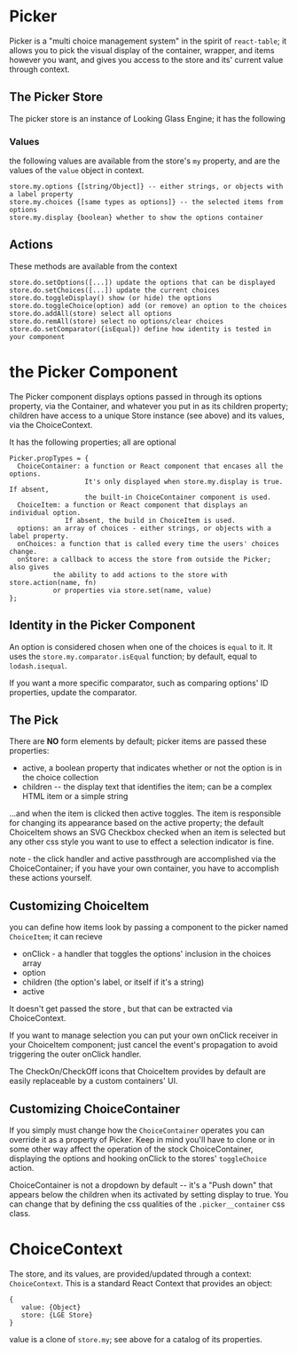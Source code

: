 # Picker

Picker is a "multi choice management system" in the spirit of `react-table`; it allows 
you to pick the visual display of the container, wrapper, and items however you want, 
and gives you access to the store and its'  current value through context. 

## The Picker Store

The picker store is an instance of Looking Glass Engine; it has the following 

### Values

the following values are available from the store's `my` property,
and are the values of the `value` object in context.

```
store.my.options {[string/Object]} -- either strings, or objects with a label property
store.my.choices {[same types as options]} -- the selected items from options
store.my.display {boolean} whether to show the options container
```

## Actions

These methods are available from the context

```
store.do.setOptions([...]) update the options that can be displayed
store.do.setChoices([...]) update the current choices
store.do.toggleDisplay() show (or hide) the options
store.do.toggleChoice(option) add (or remove) an option to the choices
store.do.addAll(store) select all options
store.do.remAll(store) select no options/clear choices
store.do.setComparator({isEqual}) define how identity is tested in your component
```

# the Picker Component

The Picker component displays options passed in through its options property,
via the Container, and whatever you put in as its children property; children
have access to a unique Store instance (see above) and its values, via the ChoiceContext. 

It has the following properties; all are optional

```
Picker.propTypes = {
  ChoiceContainer: a function or React component that encases all the options.
                   It's only displayed when store.my.display is true. If absent,
                   the built-in ChoiceContainer component is used. 
  ChoiceItem: a function or React component that displays an individual option. 
              If absent, the build in ChoiceItem is used. 
  options: an array of choices - either strings, or objects with a label property. 
  onChoices: a function that is called every time the users' choices change.
  onStore: a callback to access the store from outside the Picker; also gives 
           the ability to add actions to the store with store.action(name, fn)
           or properties via store.set(name, value)
};
```

## Identity in the Picker Component

An option is considered chosen when one of the choices is `equal` to it. It uses
the `store.my.comparator.isEqual` function; by default, equal to `lodash.isequal`. 

If you want a more specific comparator, such as comparing options' ID properties,
update the comparator. 

## The Pick

There are **NO** form elements by default; picker items are passed these properties:
 
 * active, a boolean property that indicates whether or not the option is in the choice collection
 * children -- the display text that identifies the item; can be a complex HTML item or a simple string
 
 ...and when the item is clicked then active toggles. The item is responsible for 
 changing its appearance based on the active property; the default ChoiceItem 
 shows an SVG Checkbox checked when an item is selected but any other css style you 
 want to use to effect a selection indicator is fine. 
 
 note - the click handler and active passthrough are accomplished via the ChoiceContainer; if 
 you have your own container, you have to accomplish these actions yourself. 

## Customizing ChoiceItem

you can define how items look by passing a component to the picker named `ChoiceItem`; it 
can recieve 
* onClick - a handler that toggles the options' inclusion in the choices array
* option
* children (the option's label, or itself if it's a string)
* active

It doesn't get passed the store , but that can be extracted via ChoiceContext.

If you want to manage selection you can put your own onClick receiver in your ChoiceItem
component; just cancel the event's propagation to avoid triggering the outer onClick handler. 

The CheckOn/CheckOff icons that ChoiceItem provides by default are easily replaceable
by a custom containers' UI. 

## Customizing ChoiceContainer

If you simply must change how the `ChoiceContainer` operates you can override it as a 
property of Picker. Keep in mind you'll have to clone or in some other way affect the 
operation of the stock ChoiceContainer, displaying the options and hooking onClick
to the stores' `toggleChoice` action. 

ChoiceContainer is not a dropdown by default -- it's a "Push down" that appears below
the children when its activated by setting display to true. You can change that by 
defining the css qualities of the `.picker__container` css class. 

# ChoiceContext 

The store, and its values, are provided/updated through a context: `ChoiceContext`. 
This is a standard React Context that provides an object: 

```
{
   value: {Object}
   store: {LGE Store}
}
```

value is a clone of `store.my`; see above for a catalog of its properties. 
